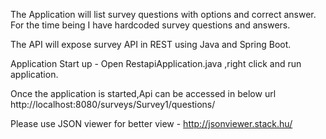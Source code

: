 The Application will list survey questions with options and correct answer. For the time being I have hardcoded survey questions and answers.

The API will expose survey API in REST using Java and Spring Boot.

Application Start up - Open RestapiApplication.java ,right click and run application.

Once the application is started,Api can be accessed in below url 
http://localhost:8080/surveys/Survey1/questions/

Please use JSON viewer for better view - http://jsonviewer.stack.hu/

